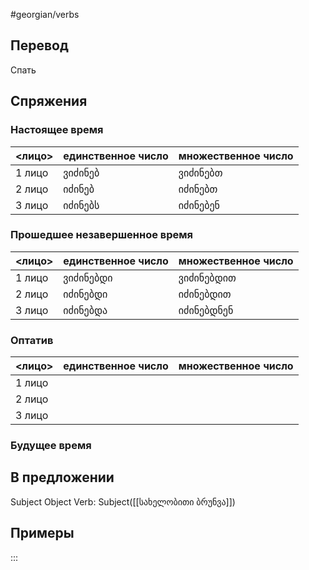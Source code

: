 #georgian/verbs 
## Перевод
Спать
## Спряжения
### Настоящее время
<лицо>|единственное число|множественное число
--------|---------------------|------------------------
1 лицо | ვიძინებ | ვიძინებთ
2 лицо | იძინებ | იძინებთ
3 лицо | იძინებს | იძინებენ
### Прошедшее незавершенное время
<лицо>|единственное число|множественное число
--------|---------------------|------------------------
1 лицо | ვიძინებდი | ვიძინებდით
2 лицо | იძინებდი | იძინებდით
3 лицо | იძინებდა | იძინებდნენ
### Оптатив
<лицо>|единственное число|множественное число
--------|---------------------|------------------------
1 лицо | | 
2 лицо | | 
3 лицо | | 
### Будущее время
## В предложении
Subject Object Verb: Subject([[სახელობითი ბრუნვა]])
## Примеры
:::
